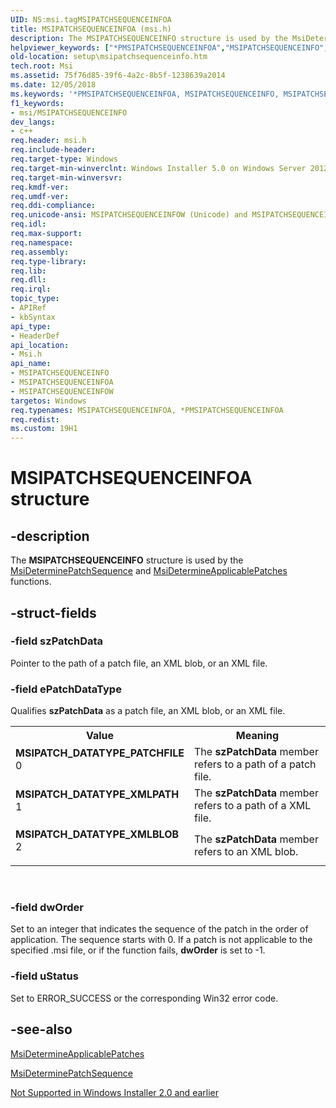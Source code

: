 ```yaml
---
UID: NS:msi.tagMSIPATCHSEQUENCEINFOA
title: MSIPATCHSEQUENCEINFOA (msi.h)
description: The MSIPATCHSEQUENCEINFO structure is used by the MsiDeterminePatchSequence and MsiDetermineApplicablePatches functions.
helpviewer_keywords: ["*PMSIPATCHSEQUENCEINFOA","MSIPATCHSEQUENCEINFO","MSIPATCHSEQUENCEINFO structure","MSIPATCHSEQUENCEINFOA","MSIPATCHSEQUENCEINFOW","MSIPATCH_DATATYPE_PATCHFILE","MSIPATCH_DATATYPE_XMLBLOB","MSIPATCH_DATATYPE_XMLPATH","PMSIPATCHSEQUENCEINFO","PMSIPATCHSEQUENCEINFO structure pointer","msi/MSIPATCHSEQUENCEINFO","msi/MSIPATCHSEQUENCEINFOA","msi/MSIPATCHSEQUENCEINFOW","msi/PMSIPATCHSEQUENCEINFO","setup.msipatchsequenceinfo"]
old-location: setup\msipatchsequenceinfo.htm
tech.root: Msi
ms.assetid: 75f76d85-39f6-4a2c-8b5f-1238639a2014
ms.date: 12/05/2018
ms.keywords: '*PMSIPATCHSEQUENCEINFOA, MSIPATCHSEQUENCEINFO, MSIPATCHSEQUENCEINFO structure, MSIPATCHSEQUENCEINFOA, MSIPATCHSEQUENCEINFOW, MSIPATCH_DATATYPE_PATCHFILE, MSIPATCH_DATATYPE_XMLBLOB, MSIPATCH_DATATYPE_XMLPATH, PMSIPATCHSEQUENCEINFO, PMSIPATCHSEQUENCEINFO structure pointer, msi/MSIPATCHSEQUENCEINFO, msi/MSIPATCHSEQUENCEINFOA, msi/MSIPATCHSEQUENCEINFOW, msi/PMSIPATCHSEQUENCEINFO, setup.msipatchsequenceinfo'
f1_keywords:
- msi/MSIPATCHSEQUENCEINFO
dev_langs:
- c++
req.header: msi.h
req.include-header: 
req.target-type: Windows
req.target-min-winverclnt: Windows Installer 5.0 on Windows Server 2012, Windows 8, Windows Server 2008 R2 or Windows 7. Windows Installer 4.0 or Windows Installer 4.5 on   Windows Server 2008 or Windows Vista. Windows Installer 3.0 or later on Windows Server 2003 or Windows XP.
req.target-min-winversvr: 
req.kmdf-ver: 
req.umdf-ver: 
req.ddi-compliance: 
req.unicode-ansi: MSIPATCHSEQUENCEINFOW (Unicode) and MSIPATCHSEQUENCEINFOA (ANSI)
req.idl: 
req.max-support: 
req.namespace: 
req.assembly: 
req.type-library: 
req.lib: 
req.dll: 
req.irql: 
topic_type:
- APIRef
- kbSyntax
api_type:
- HeaderDef
api_location:
- Msi.h
api_name:
- MSIPATCHSEQUENCEINFO
- MSIPATCHSEQUENCEINFOA
- MSIPATCHSEQUENCEINFOW
targetos: Windows
req.typenames: MSIPATCHSEQUENCEINFOA, *PMSIPATCHSEQUENCEINFOA
req.redist: 
ms.custom: 19H1
---
```


# MSIPATCHSEQUENCEINFOA structure


## -description


The <b>MSIPATCHSEQUENCEINFO</b> structure  is used by the <a href="https://docs.microsoft.com/windows/desktop/api/msi/nf-msi-msideterminepatchsequencea">MsiDeterminePatchSequence</a> and <a href="https://docs.microsoft.com/windows/desktop/api/msi/nf-msi-msidetermineapplicablepatchesa">MsiDetermineApplicablePatches</a> functions.


## -struct-fields




### -field szPatchData

Pointer to the path of a patch file, an XML blob, or an XML file.


### -field ePatchDataType

Qualifies <b>szPatchData</b> as a patch file, an XML blob, or an XML file. 

<table>
<tr>
<th>Value</th>
<th>Meaning</th>
</tr>
<tr>
<td width="40%"><a id="MSIPATCH_DATATYPE_PATCHFILE"></a><a id="msipatch_datatype_patchfile"></a><dl>
<dt><b>MSIPATCH_DATATYPE_PATCHFILE</b></dt>
<dt>0</dt>
</dl>
</td>
<td width="60%">
The <b>szPatchData</b> member refers to a path of a patch file.

</td>
</tr>
<tr>
<td width="40%"><a id="MSIPATCH_DATATYPE_XMLPATH"></a><a id="msipatch_datatype_xmlpath"></a><dl>
<dt><b>MSIPATCH_DATATYPE_XMLPATH</b></dt>
<dt>1</dt>
</dl>
</td>
<td width="60%">
The <b>szPatchData</b> member refers to a path of a XML file.

</td>
</tr>
<tr>
<td width="40%"><a id="MSIPATCH_DATATYPE_XMLBLOB"></a><a id="msipatch_datatype_xmlblob"></a><dl>
<dt><b>MSIPATCH_DATATYPE_XMLBLOB</b></dt>
<dt>2</dt>
</dl>
</td>
<td width="60%">
The <b>szPatchData</b> member refers to an XML blob.

</td>
</tr>
</table>
 


### -field dwOrder

Set to an integer that indicates the sequence of the patch in the order of application. The sequence starts with 0. If a patch is not applicable to the specified .msi file, or if the function fails, <b>dwOrder</b> is set to -1.


### -field uStatus

Set to ERROR_SUCCESS or the corresponding Win32 error code.


## -see-also




<a href="https://docs.microsoft.com/windows/desktop/api/msi/nf-msi-msidetermineapplicablepatchesa">MsiDetermineApplicablePatches</a>



<a href="https://docs.microsoft.com/windows/desktop/api/msi/nf-msi-msideterminepatchsequencea">MsiDeterminePatchSequence</a>



<a href="https://docs.microsoft.com/windows/desktop/Msi/not-supported-in-windows-installer-version-2-0">Not Supported in Windows Installer 2.0 and earlier</a>
 

 

